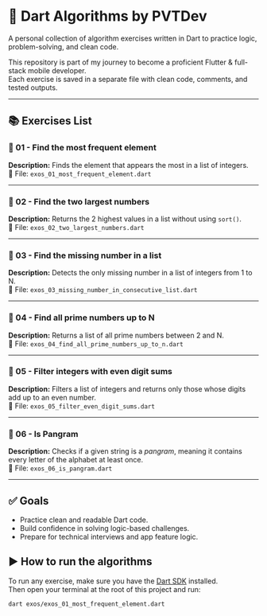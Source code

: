 # 🧠 Dart Algorithms by PVTDev

A personal collection of algorithm exercises written in Dart to practice logic, problem-solving, and clean code.

This repository is part of my journey to become a proficient Flutter & full-stack mobile developer.  
Each exercise is saved in a separate file with clean code, comments, and tested outputs.

---

## 📚 Exercises List

### 🔹 01 - Find the most frequent element  
**Description:** Finds the element that appears the most in a list of integers.  
📄 File: `exos_01_most_frequent_element.dart`

---

### 🔹 02 - Find the two largest numbers  
**Description:** Returns the 2 highest values in a list without using `sort()`.  
📄 File: `exos_02_two_largest_numbers.dart`

---

### 🔹 03 - Find the missing number in a list  
**Description:** Detects the only missing number in a list of integers from 1 to N.  
📄 File: `exos_03_missing_number_in_consecutive_list.dart`

---

### 🔹 04 - Find all prime numbers up to N  
**Description:** Returns a list of all prime numbers between 2 and N.  
📄 File: `exos_04_find_all_prime_numbers_up_to_n.dart`

---

### 🔹 05 - Filter integers with even digit sums  
**Description:** Filters a list of integers and returns only those whose digits add up to an even number.  
📄 File: `exos_05_filter_even_digit_sums.dart`

---

### 🔹 06 - Is Pangram  
**Description:** Checks if a given string is a *pangram*, meaning it contains every letter of the alphabet at least once.  
📄 File: `exos_06_is_pangram.dart`

---

## ✅ Goals

- Practice clean and readable Dart code.
- Build confidence in solving logic-based challenges.
- Prepare for technical interviews and app feature logic.

## ▶️ How to run the algorithms

To run any exercise, make sure you have the [Dart SDK](https://dart.dev/get-dart) installed.  
Then open your terminal at the root of this project and run:

```bash
dart exos/exos_01_most_frequent_element.dart
